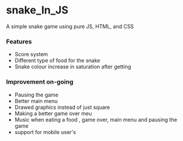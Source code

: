 # snake_In_JS
A simple snake game using pure JS, HTML, and CSS

### Features
 - Score system
 - Different type of food for the snake
 - Snake colour increase in saturation after getting 
 
### Improvement on-going
 - Pausing the game
 - Better main menu
 - Drawed graphics instead of just square
 - Making a better game over meu
 - Music when eating a food , game over, main menu and pausing the game
 - support for mobile user's
